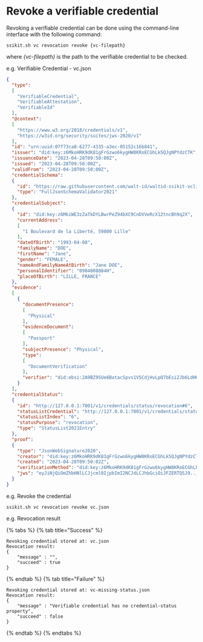 # Revoke a verifiable credential

Revoking a verifiable credential can be done using the command-line interface with the
following command:

```shell
ssikit.sh vc revocation revoke {vc-filepath}
```

where _{vc-filepath}_ is the path to the verifiable credential to be checked.

e.g. Verifiable Credential - vc.json

```json
{
  "type":
  [
    "VerifiableCredential",
    "VerifiableAttestation",
    "VerifiableId"
  ],
  "@context":
  [
    "https://www.w3.org/2018/credentials/v1",
    "https://w3id.org/security/suites/jws-2020/v1"
  ],
  "id": "urn:uuid:07f73ca8-6277-4335-a3ec-05152c16b841",
  "issuer": "did:key:z6MkoHRK9dK81gFrGzwo6kygHW8KRoECGhLk5QJgNPYdzCTK",
  "issuanceDate": "2023-04-28T09:50:00Z",
  "issued": "2023-04-28T09:50:00Z",
  "validFrom": "2023-04-28T09:50:00Z",
  "credentialSchema":
  {
    "id": "https://raw.githubusercontent.com/walt-id/waltid-ssikit-vclib/master/src/test/resources/schemas/VerifiableId.json",
    "type": "FullJsonSchemaValidator2021"
  },
  "credentialSubject":
  {
    "id": "did:key:z6MkiWE3zZaTkDYLBwrPeZ94bXC9CnDVVeRcX12tncBh9q2X",
    "currentAddress":
    [
      "1 Boulevard de la Liberté, 59800 Lille"
    ],
    "dateOfBirth": "1993-04-08",
    "familyName": "DOE",
    "firstName": "Jane",
    "gender": "FEMALE",
    "nameAndFamilyNameAtBirth": "Jane DOE",
    "personalIdentifier": "0904008084H",
    "placeOfBirth": "LILLE, FRANCE"
  },
  "evidence":
  [
    {
      "documentPresence":
      [
        "Physical"
      ],
      "evidenceDocument":
      [
        "Passport"
      ],
      "subjectPresence": "Physical",
      "type":
      [
        "DocumentVerification"
      ],
      "verifier": "did:ebsi:2A9BZ9SUe6BatacSpvs1V5CdjHvLpQ7bEsi2Jb6LdHKnQxaN"
    }
  ],
  "credentialStatus":
  {
    "id": "http://127.0.0.1:7001/v1/credentials/status/revocation#6",
    "statusListCredential": "http://127.0.0.1:7001/v1/credentials/status/revocation",
    "statusListIndex": "6",
    "statusPurpose": "revocation",
    "type": "StatusList2021Entry"
  },
  "proof":
  {
    "type": "JsonWebSignature2020",
    "creator": "did:key:z6MkoHRK9dK81gFrGzwo6kygHW8KRoECGhLk5QJgNPYdzCTK",
    "created": "2023-04-28T09:50:02Z",
    "verificationMethod": "did:key:z6MkoHRK9dK81gFrGzwo6kygHW8KRoECGhLk5QJgNPYdzCTK#z6MkoHRK9dK81gFrGzwo6kygHW8KRoECGhLk5QJgNPYdzCTK",
    "jws": "eyJiNjQiOmZhbHNlLCJjcml0IjpbImI2NCJdLCJhbGciOiJFZERTQSJ9.._ed-3UyXh-Km9xanh0H2J_HJr9WRIH0dyJg-uKXAz3cvQVk1WSeMv-QdApNvXuaMUKEvtBakVc5NzhcoBA9hBw"
  }
}
```

e.g. Revoke the credential
```shell
ssikit.sh vc revocation revoke vc.json
```

e.g. Revocation result

{% tabs %}
{% tab title="Success" %}
```text
Revoking credential stored at: vc.json
Revocation result:
{
    "message" : "",
    "succeed" : true
}
```
{% endtab %}
{% tab title="Failure" %}
```text
Revoking credential stored at: vc-missing-status.json
Revocation result:
{
    "message" : "Verifiable credential has no credential-status property",
    "succeed" : false
}
```
{% endtab %}
{% endtabs %}